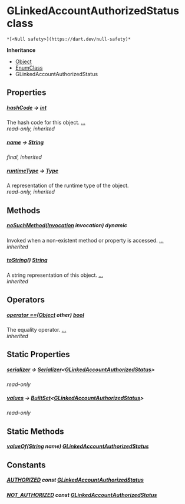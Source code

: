 


# GLinkedAccountAuthorizedStatus class






    *[<Null safety>](https://dart.dev/null-safety)*





**Inheritance**

- [Object](https://api.flutter.dev/flutter/dart-core/Object-class.html)
- [EnumClass](https://pub.dev/documentation/built_value/8.1.4/built_value/EnumClass-class.html)
- GLinkedAccountAuthorizedStatus







## Properties

##### [hashCode](https://api.flutter.dev/flutter/dart-core/Object/hashCode.html) &#8594; [int](https://api.flutter.dev/flutter/dart-core/int-class.html)



The hash code for this object. [...](https://api.flutter.dev/flutter/dart-core/Object/hashCode.html)  
_read-only, inherited_



##### [name](https://pub.dev/documentation/built_value/8.1.4/built_value/EnumClass/name.html) &#8594; [String](https://api.flutter.dev/flutter/dart-core/String-class.html)



   
_final, inherited_



##### [runtimeType](https://api.flutter.dev/flutter/dart-core/Object/runtimeType.html) &#8594; [Type](https://api.flutter.dev/flutter/dart-core/Type-class.html)



A representation of the runtime type of the object.   
_read-only, inherited_




## Methods

##### [noSuchMethod](https://api.flutter.dev/flutter/dart-core/Object/noSuchMethod.html)([Invocation](https://api.flutter.dev/flutter/dart-core/Invocation-class.html) invocation) dynamic



Invoked when a non-existent method or property is accessed. [...](https://api.flutter.dev/flutter/dart-core/Object/noSuchMethod.html)  
_inherited_



##### [toString](https://pub.dev/documentation/built_value/8.1.4/built_value/EnumClass/toString.html)() [String](https://api.flutter.dev/flutter/dart-core/String-class.html)



A string representation of this object. [...](https://pub.dev/documentation/built_value/8.1.4/built_value/EnumClass/toString.html)  
_inherited_




## Operators

##### [operator ==](https://api.flutter.dev/flutter/dart-core/Object/operator_equals.html)([Object](https://api.flutter.dev/flutter/dart-core/Object-class.html) other) [bool](https://api.flutter.dev/flutter/dart-core/bool-class.html)



The equality operator. [...](https://api.flutter.dev/flutter/dart-core/Object/operator_equals.html)  
_inherited_




## Static Properties

##### [serializer](../third_party_yonomi_graphql_schema___generated___schema.docs.schema.gql/GLinkedAccountAuthorizedStatus/serializer.md) &#8594; [Serializer](https://pub.dev/documentation/built_value/8.1.4/serializer/Serializer-class.html)&lt;[GLinkedAccountAuthorizedStatus](../third_party_yonomi_graphql_schema___generated___schema.docs.schema.gql/GLinkedAccountAuthorizedStatus-class.md)>



   
_read-only_



##### [values](../third_party_yonomi_graphql_schema___generated___schema.docs.schema.gql/GLinkedAccountAuthorizedStatus/values.md) &#8594; [BuiltSet](https://pub.dev/documentation/built_collection/5.1.1/built_collection/BuiltSet-class.html)&lt;[GLinkedAccountAuthorizedStatus](../third_party_yonomi_graphql_schema___generated___schema.docs.schema.gql/GLinkedAccountAuthorizedStatus-class.md)>



   
_read-only_




## Static Methods

##### [valueOf](../third_party_yonomi_graphql_schema___generated___schema.docs.schema.gql/GLinkedAccountAuthorizedStatus/valueOf.md)([String](https://api.flutter.dev/flutter/dart-core/String-class.html) name) [GLinkedAccountAuthorizedStatus](../third_party_yonomi_graphql_schema___generated___schema.docs.schema.gql/GLinkedAccountAuthorizedStatus-class.md)



   





## Constants

##### [AUTHORIZED](../third_party_yonomi_graphql_schema___generated___schema.docs.schema.gql/GLinkedAccountAuthorizedStatus/AUTHORIZED-constant.md) const [GLinkedAccountAuthorizedStatus](../third_party_yonomi_graphql_schema___generated___schema.docs.schema.gql/GLinkedAccountAuthorizedStatus-class.md)



   




##### [NOT_AUTHORIZED](../third_party_yonomi_graphql_schema___generated___schema.docs.schema.gql/GLinkedAccountAuthorizedStatus/NOT_AUTHORIZED-constant.md) const [GLinkedAccountAuthorizedStatus](../third_party_yonomi_graphql_schema___generated___schema.docs.schema.gql/GLinkedAccountAuthorizedStatus-class.md)



   









